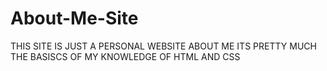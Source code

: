 # About-Me-Site
THIS SITE IS JUST A PERSONAL WEBSITE ABOUT ME
ITS PRETTY MUCH THE BASISCS OF MY KNOWLEDGE OF HTML AND CSS
